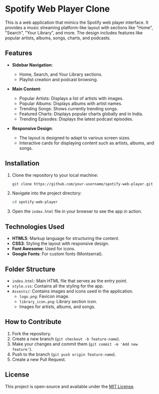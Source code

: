 # Spotify Web Player Clone

This is a web application that mimics the Spotify web player interface. It provides a music streaming platform-like layout with sections like "Home", "Search", "Your Library", and more. The design includes features like popular artists, albums, songs, charts, and podcasts.

## Features

- **Sidebar Navigation**: 
  - Home, Search, and Your Library sections.
  - Playlist creation and podcast browsing.
  
- **Main Content**:
  - Popular Artists: Displays a list of artists with images.
  - Popular Albums: Displays albums with artist names.
  - Trending Songs: Shows currently trending songs.
  - Featured Charts: Displays popular charts globally and in India.
  - Trending Episodes: Displays the latest podcast episodes.

- **Responsive Design**: 
  - The layout is designed to adapt to various screen sizes.
  - Interactive cards for displaying content such as artists, albums, and songs.

## Installation

1. Clone the repository to your local machine:
    ```bash
    git clone https://github.com/your-username/spotify-web-player.git
    ```

2. Navigate into the project directory:
    ```bash
    cd spotify-web-player
    ```

3. Open the `index.html` file in your browser to see the app in action.

## Technologies Used

- **HTML5**: Markup language for structuring the content.
- **CSS3**: Styling the layout with responsive design.
- **Font Awesome**: Used for icons.
- **Google Fonts**: For custom fonts (Montserrat).

## Folder Structure

- `index.html`: Main HTML file that serves as the entry point.
- `style.css`: Contains all the styling for the app.
- `Assests/`: Contains images and icons used in the application.
  - `logo.png`: Favicon image.
  - `library_icon.png`: Library section icon.
  - Images for artists, albums, and songs.

## How to Contribute

1. Fork the repository.
2. Create a new branch (`git checkout -b feature-name`).
3. Make your changes and commit them (`git commit -m 'Add new feature'`).
4. Push to the branch (`git push origin feature-name`).
5. Create a new Pull Request.

## License

This project is open-source and available under the [MIT License](LICENSE).
